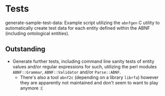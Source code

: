 Tests
=====

 generate-sample-test-data:
  Example script utilizing the `abnfgen` C utility to automatically create
  test data for each entity defined within the ABNF (including ontological
  entities).

Outstanding
-----------
 * Generate further tests, including command line sanity tests of entity 
   values and/or regular expressions for such, utilizing the perl modules
   `ABNF::Grammar`, `ABNF::Validator` and/or `Parse::ABNF`.
     * There's also a tool `abnf2c` (depending on a library `librfa`)
       however they are apparently not maintained and don't seem to want
       to play anymore :(
